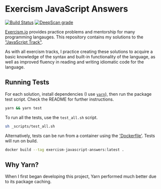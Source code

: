 Exercism JavaScript Answers
================================================================================

[![Build Status](https://travis-ci.com/SLIB53/exercism-javascript-answers.svg?branch=master)](https://travis-ci.com/SLIB53/exercism-javascript-answers)
[![DeepScan grade](https://deepscan.io/api/teams/5096/projects/6886/branches/60468/badge/grade.svg)](https://deepscan.io/dashboard#view=project&tid=5096&pid=6886&bid=60468)

[Exercism.io][exercism] provides practice problems and mentorship for many programming langauges. This repository contains my solutions to the ["JavaScript Track"][exercism-javascript-track].

As with all exercism tracks, I practice creating these solutions to acquire a basic knowledge of the syntax and built-in functionality of the language, as well as improved fluency in reading and writing idiomatic code for the language.

Running Tests
--------------------------------------------------------------------------------

For each solution, install dependencies (I use [`yarn`][yarn-homepage]), then run the package test script. Check the README for further instructions.

```sh
yarn && yarn test
```

To run all the tests, use the `test_all.sh` script.

```sh
sh _scripts/test_all.sh
```

Alternatively, tests can be run from a container using the ['Dockerfile'](Dockerfile). Tests will run on build.

```sh
docker build --tag exercism-javascript-answers:latest .
```

Why Yarn?
--------------------------------------------------------------------------------

When I first began developing this project, Yarn performed much better due to its package caching.

[exercism]: https://exercism.io
[exercism-javascript-track]: https://exercism.io/tracks/javascript
[yarn-homepage]: https://yarnpkg.com
